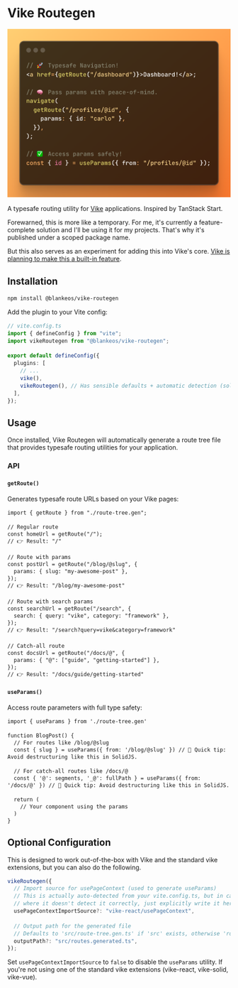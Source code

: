 # Vike Routegen

![banner](_docs/banner.png)

A typesafe routing utility for [Vike](https://vike.dev) applications. Inspired by TanStack Start.

Forewarned, this is more like a temporary. For me, it's currently a feature-complete solution and I'll be using it for my projects. That's why it's published under a scoped package name.

But this also serves as an experiment for adding this into Vike's core.
[Vike is planning to make this a built-in feature](https://github.com/vikejs/vike/issues/698).

## Installation

```bash
npm install @blankeos/vike-routegen
```

Add the plugin to your Vite config:

```ts
// vite.config.ts
import { defineConfig } from "vite";
import vikeRoutegen from "@blankeos/vike-routegen";

export default defineConfig({
  plugins: [
    // ...
    vike(),
    vikeRoutegen(), // Has sensible defaults + automatic detection (solid/react/vue), so it can be zero-config.
  ],
});
```

## Usage

Once installed, Vike Routegen will automatically generate a route tree file that provides typesafe routing utilities for your application.

### API

#### `getRoute()`

Generates typesafe route URLs based on your Vike pages:

```tsx
import { getRoute } from "./route-tree.gen";

// Regular route
const homeUrl = getRoute("/");
// 👉 Result: "/"

// Route with params
const postUrl = getRoute("/blog/@slug", {
  params: { slug: "my-awesome-post" },
});
// 👉 Result: "/blog/my-awesome-post"

// Route with search params
const searchUrl = getRoute("/search", {
  search: { query: "vike", category: "framework" },
});
// 👉 Result: "/search?query=vike&category=framework"

// Catch-all route
const docsUrl = getRoute("/docs/@", {
  params: { "@": ["guide", "getting-started"] },
});
// 👉 Result: "/docs/guide/getting-started"
```

#### `useParams()`

Access route parameters with full type safety:

```tsx
import { useParams } from './route-tree.gen'

function BlogPost() {
  // For routes like /blog/@slug
  const { slug } = useParams({ from: '/blog/@slug' }) // 📝 Quick tip: Avoid destructuring like this in SolidJS.

  // For catch-all routes like /docs/@
  const { '@': segments, '_@': fullPath } = useParams({ from: '/docs/@' }) // 📝 Quick tip: Avoid destructuring like this in SolidJS.

  return (
    // Your component using the params
  )
}
```

## Optional Configuration

This is designed to work out-of-the-box with Vike and the
standard vike extensions, but you can also do the following.

```ts
vikeRoutegen({
  // Import source for usePageContext (used to generate useParams)
  // This is actually auto-detected from your vite.config.ts, but in cases
  // where it doesn't detect it correctly, just explicitly write it here like so:
  usePageContextImportSource?: "vike-react/usePageContext",

  // Output path for the generated file
  // Defaults to 'src/route-tree.gen.ts' if 'src' exists, otherwise 'route-tree.gen.ts'
  outputPath?: "src/routes.generated.ts",
});
```

Set `usePageContextImportSource` to `false` to disable the `useParams` utility. If you're not using
one of the standard vike extensions (vike-react, vike-solid, vike-vue).
